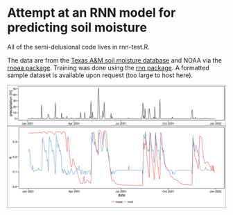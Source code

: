 # Attempt at an RNN model for predicting soil moisture

All of the semi-delusional code lives in rnn-test.R. 

The data are from the [Texas A&M soil moisture database](http://soilmoisture.tamu.edu/) and NOAA via the [rnoaa package](https://cran.rstudio.com/web/packages/rnoaa/). Training was done using the [rnn package](https://cran.r-project.org/web/packages/rnn/index.html). A formatted sample dataset is available upon request (too large to host here).

![](example.png)
